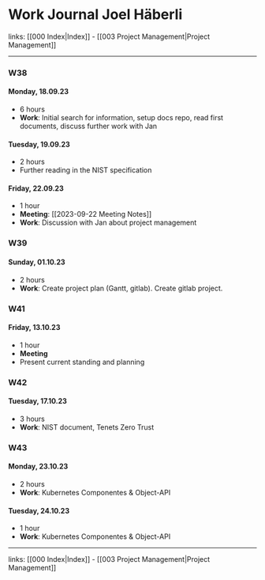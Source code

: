 # Work Journal Joel Häberli

links: [[000 Index|Index]] - [[003 Project Management|Project Management]]

---

### W38 
#### Monday, 18.09.23

- 6 hours
- **Work**: Initial search for information, setup docs repo, read first documents, discuss further work with Jan

#### Tuesday, 19.09.23

- 2 hours
- Further reading in the NIST specification

#### Friday, 22.09.23

- 1 hour
- **Meeting**: [[2023-09-22 Meeting Notes]]
- **Work**: Discussion with Jan about project management

### W39
#### Sunday, 01.10.23

- 2 hours
- **Work**: Create project plan (Gantt, gitlab). Create gitlab project. 

### W41
#### Friday, 13.10.23

- 1 hour
- **Meeting**
- Present current standing and planning

### W42
#### Tuesday, 17.10.23

- 3 hours
- **Work**: NIST document, Tenets Zero Trust

### W43
#### Monday, 23.10.23

- 2 hours
- **Work**: Kubernetes Componentes & Object-API

#### Tuesday, 24.10.23

- 1 hour
- **Work**: Kubernetes Componentes & Object-API


---
links: [[000 Index|Index]] - [[003 Project Management|Project Management]]